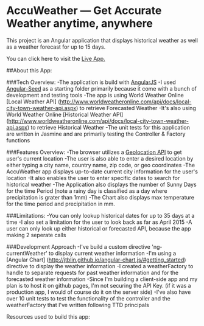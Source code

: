 # AccuWeather — Get Accurate Weather anytime, anywhere

This project is an Angular application that displays historical weather as well as a weather forecast for up to 15 days.

You can click here to visit the [Live App.](http://timurmeyster.me/AccuWeather)

##About this App:

###Tech Overview:
-The application is build with [AngularJS](http://angularjs.org/)
-I used [Angular-Seed](https://github.com/angular/angular-seed) as a starting folder primarily because it come with a bunch of development and testing tools
-The app is using World Weather Online [Local Weather API] (http://www.worldweatheronline.com/api/docs/local-city-town-weather-api.aspx) to retrieve Forecasted Weather
-It's also using World Weather Online [Historical Weather API] (http://www.worldweatheronline.com/api/docs/local-city-town-weather-api.aspx) to retrieve Historical Weather
-The unit tests for this application are written in Jasmine and are primarily testing the Controller & Factory functions

###Features Overview:
-The browser utilizes a [Geolocation API](https://developers.google.com/web/fundamentals/device-access/user-location/obtain-location?hl=en#determine-the-users-current-location) to get user's current location
-The user is also able to enter a desired location by either typing a city name, country name, zip code, or geo coordinates
-The AccuWeather app displays up-to-date current city information for the user's location
-It also enables the user to enter specific dates to search for historical weather
-The Application also displays the number of Sunny Days for the time Period (note a rainy day is classified as a day where precipitation is grater than 1mm)
-The Chart also displays max temperature for the time period and precipitation in mm.

###Limitations:
-You can only lookup historical dates for up to 35 days at a time
-I also set a limitation for the user to look back as far as April 2015
-A user can only look up either historical or forecasted API, because the app making 2 seperate calls

###Development Approach
-I've build a custom directive 'ng-currentWeather' to display current weather information
-I'm using a [Angular Chart] (http://jtblin.github.io/angular-chart.js/#getting_started) directive to display the weather information
-I created a weatherFactory to handle to separate requests for past weather information and for the forecasted weather information
-Since I'm building a client-side app and my plan is to host it on github pages, I'm not securing the API Key. (if it was a production app, I would of course do it on the server side)
-I've also have over 10 unit tests to test the functionality of the controller and the weatherFactory that I've written following TTD principals

Resources used to build this app:

[The Weather API]: http://www.worldweatheronline.com/api/docs/local-city-town-weather-api.aspx
[Angular-seed project]: https://github.com/angular/angular-seed
[AngularJS Unit Testing video]: https://www.youtube.com/watch?v=UDB-jm8MWro
[StackOverflow Article]: http://stackoverflow.com/questions/15924136/test-angularjs-factory-function-with-jasmine
[How to test Controllers]: http://nathanleclaire.com/blog/2013/12/13/how-to-unit-test-controllers-in-angularjs-without-setting-your-hair-on-fire/
[AngularJS docs]: https://docs.angularjs.org/guide/unit-testing
